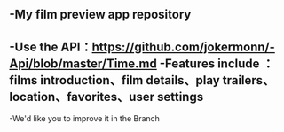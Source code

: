 -My film preview app repository
-
-Use the API：https://github.com/jokermonn/-Api/blob/master/Time.md
-Features include ：films introduction、film details、play trailers、location、favorites、user settings
-
-We'd like you to improve it in the Branch
